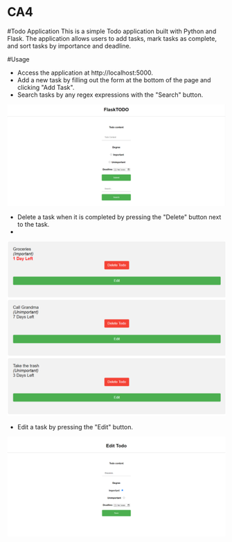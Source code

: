 # CA4

#Todo Application
This is a simple Todo application built with Python and Flask. The application allows users to add tasks, mark tasks as complete, and sort tasks by importance and deadline.


#Usage
- Access the application at http://localhost:5000.
- Add a new task by filling out the form at the bottom of the page and clicking "Add Task".
- Search tasks by any regex expressions with the "Search" button.

![my image](static/img/index.png "index")

- Delete a task when it is completed by pressing the "Delete" button next to the task.
- 
![my image](static/img/tasks.png "tasks")

- Edit a task by pressing the "Edit" button.

![my image](static/img/edit.png "edit")



